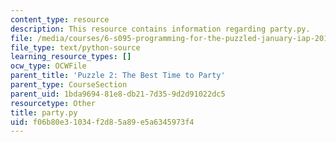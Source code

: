 ```yaml
---
content_type: resource
description: This resource contains information regarding party.py.
file: /media/courses/6-s095-programming-for-the-puzzled-january-iap-2018/f06b80e31034f2d85a89e5a6345973f4_party.py
file_type: text/python-source
learning_resource_types: []
ocw_type: OCWFile
parent_title: 'Puzzle 2: The Best Time to Party'
parent_type: CourseSection
parent_uid: 1bda9694-81e8-db21-7d35-9d2d91022dc5
resourcetype: Other
title: party.py
uid: f06b80e3-1034-f2d8-5a89-e5a6345973f4
---
```

